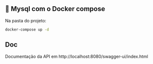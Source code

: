 ## :whale: Mysql com o Docker compose

Na pasta do projeto:

```bash
docker-compose up -d
```
## Doc

Documentação da API em http://localhost:8080/swagger-ui/index.html 

